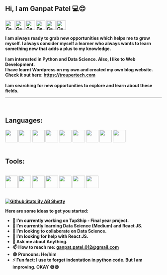 <h2><b> Hi, I am Ganpat Patel 💻😊<b> </h2>
  

<a href="https://www.linkedin.com/in/anirudha-b-shetty-29a338111/">
  <img align="left" alt="Ganpat Patel| Linkedin" width="30px" src="https://www.flaticon.com/svg/static/icons/svg/174/174857.svg" />
</a>
<a href="https://ab007shetty.github.io/">
  <img align="left" alt="Ganpat Patel| Github" width="30px" src="https://www.flaticon.com/svg/static/icons/svg/733/733553.svg" />
</a>
<a href="https://troupertech.com">
  <img align="left" alt="Ganpat Patel| Blog" width="30px" src="https://www.flaticon.com/svg/static/icons/svg/1187/1187544.svg" />
</a>
<a href="https://twitter.com/Ganpat_Patel_12/">
  <img align="left" alt="Ganpat Patel| Twitter" width="30px" src="https://www.flaticon.com/svg/static/icons/svg/1409/1409937.svg" />
 </a>
 <a href="https://www.facebook.com/ganpatpatel.luni">
  <img align="left" alt="Ganpat Patel| Facebook" width="30px" src="https://www.flaticon.com/svg/static/icons/svg/1384/1384053.svg" />
 </a>
<a href="https://www.instagram.com/ganpat_patel_luni/">
  <img align="left" alt="Ganpat Patel| Instagram" width="30px" src="https://www.flaticon.com/svg/static/icons/svg/2111/2111463.svg" />
</a>
<br> <br>


I am always ready to grab new opportunities which helps me to grow myself. I always consider myself a learner who always wants to learn something new that adds a plus to my knowledge.<br><br>
I am interested in <b>Python</b> and <b>Data Science</b>. Also, I like to <b>Web Development</b>.<br>
I have learnt Wordpress on my own and created my own blog website. Check it out here: https://troupertech.com<br>
<br>
I am searching for new opportunities to explore and learn about these fields. 
<br>
<hr>
<br>

<h2><b>Languages:<b> </h2>
<code><img height="40" src="https://cdn4.iconfinder.com/data/icons/logos-and-brands/512/267_Python_logo-512.png"></code>
<code><img height="40" src="https://www.flaticon.com/svg/static/icons/svg/3600/3600912.svg"></code>
<code><img height="40" src="https://cdn2.iconfinder.com/data/icons/designer-skills/128/code-programming-java-software-develop-command-language-512.png"></code>
<code><img height="40" src="https://www.flaticon.com/svg/static/icons/svg/919/919841.svg"></code>
<code><img height="40" src="https://cdn2.iconfinder.com/data/icons/designer-skills/128/code-programming-html-markup-develop-layout-language-512.png"></code>
<code><img height="40" src="https://cdn1.iconfinder.com/data/icons/logotypes/32/badge-css-3-512.png"></code>
<code><img height="40" src="https://cdn2.iconfinder.com/data/icons/designer-skills/128/code-programming-javascript-software-develop-command-language-512.png"></code>
<code><img height="40" src="https://cdn2.iconfinder.com/data/icons/designer-skills/128/code-programming-php-software-develop-command-language-512.png"></code>
<code><img height="40" src="https://www.flaticon.com/svg/static/icons/svg/603/603201.svg"></code>
<br> <br>

<h2><b>Tools:<b> </h2><br>
<code><img height="40" src="https://cdn1.iconfinder.com/data/icons/lumin-social-media-icons/512/wordpress-512.png"></code>
<code><img height="40" src="https://www.flaticon.com/svg/static/icons/svg/919/919836.svg"></code>
<code><img height="40" src="https://cdn3.iconfinder.com/data/icons/logos-brands-3/24/logo_brand_brands_logos_word-512.png"></code>
<code><img height="40" src="https://cdn3.iconfinder.com/data/icons/logos-brands-3/24/logo_brand_brands_logos_powerpoint-512.png"></code>
<code><img height="40" src="https://cdn3.iconfinder.com/data/icons/logos-brands-3/24/logo_brand_brands_logos_excel-512.png"></code>
<code><img height="40" src="https://cdn2.iconfinder.com/data/icons/social-icons-33/128/Github-512.png"></code>
<code><img height="40" src="https://cdn3.iconfinder.com/data/icons/social-media-2169/24/social_media_social_media_logo_git-512.png"></code>
<br><br>

[![Github Stats By AB Shetty](https://github-readme-stats.vercel.app/api?username=ganpat-patel-012&show_icons=true&title_color=fff&icon_color=79ff97&text_color=9f9f9f&bg_color=151515)](https://ganpat-patel-012.github.io/)


Here are some ideas to get you started:

- 🔭 I’m currently working on TapShip - Final year project.
- 🌱 I’m currently learning Data Science (Medium) and React JS.
- 👯 I’m looking to collaborate on Data Science.
- 🤔 I’m looking for help with React JS.
- 💬 Ask me about Anything.
- 📫 How to reach me: ganpat.patel.012@gmail.com
- 😄 Pronouns: He/him
- ⚡ Fun fact: I use to forget indentation in python code. But I am improving. OKAY 😅😄
